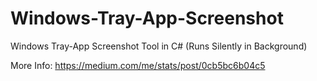 # Windows-Tray-App-Screenshot
Windows Tray-App Screenshot Tool in C# (Runs Silently in Background)

More Info: https://medium.com/me/stats/post/0cb5bc6b04c5
